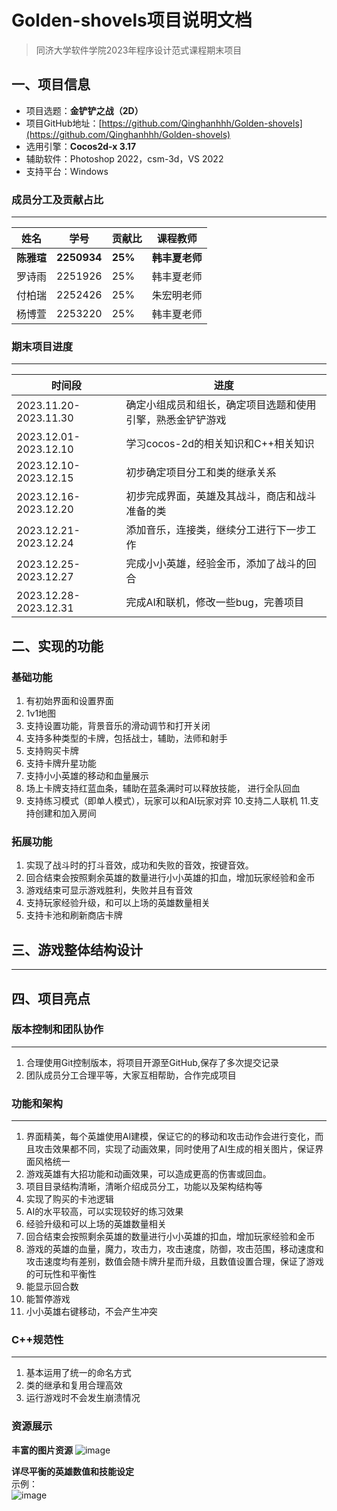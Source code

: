 # Golden-shovels项目说明文档

> 同济大学软件学院2023年程序设计范式课程期末项目

## 一、项目信息

- 项目选题：**金铲铲之战（2D）**
- 项目GitHub地址：[https://github.com/Qinghanhhh/Golden-shovels](https://github.com/Qinghanhhh/Golden-shovels)
- 选用引擎：**Cocos2d-x 3.17**
- 辅助软件：Photoshop 2022，csm-3d，VS 2022
- 支持平台：Windows

### 成员分工及贡献占比
---

| 姓名     | 学号    |  贡献比  | 课程教师   |
| ------   | ------  |  ------- | ------     |
| **陈雅瑄** | **2250934** | **25%**      | **韩丰夏老师** |
| 罗诗雨   | 2251926 | 25%      | 韩丰夏老师 |
| 付柏瑞   | 2252426 | 25%      | 朱宏明老师 |
| 杨博萱   | 2253220 | 25%      | 韩丰夏老师 |

### 期末项目进度

---

| 时间段                | 进度                                                      |
| --------------------- | -------------------------------------------------------   |
| 2023.11.20-2023.11.30 | 确定小组成员和组长，确定项目选题和使用引擎，熟悉金铲铲游戏   |
| 2023.12.01-2023.12.10 | 学习cocos-2d的相关知识和C++相关知识   |
| 2023.12.10-2023.12.15 | 初步确定项目分工和类的继承关系   |
| 2023.12.16-2023.12.20 | 初步完成界面，英雄及其战斗，商店和战斗准备的类   |
| 2023.12.21-2023.12.24 | 添加音乐，连接类，继续分工进行下一步工作   |
| 2023.12.25-2023.12.27 | 完成小小英雄，经验金币，添加了战斗的回合   |
| 2023.12.28-2023.12.31 | 完成AI和联机，修改一些bug，完善项目   |

## 二、实现的功能

### 基础功能
 1. 有初始界面和设置界面
2. 1v1地图
 3. 支持设置功能，背景音乐的滑动调节和打开关闭
4. 支持多种类型的卡牌，包括战士，辅助，法师和射手
 5. 支持购买卡牌
 6. 支持卡牌升星功能
 7. 支持小小英雄的移动和血量展示
  8. 场上卡牌支持红蓝血条，辅助在蓝条满时可以释放技能，   进行全队回血
  9. 支持练习模式（即单人模式），玩家可以和AI玩家对弈
  10.支持二人联机
  11.支持创建和加入房间

### 拓展功能
1. 实现了战斗时的打斗音效，成功和失败的音效，按键音效。
2. 回合结束会按照剩余英雄的数量进行小小英雄的扣血，增加玩家经验和金币
3. 游戏结束可显示游戏胜利，失败并且有音效
4. 支持玩家经验升级，和可以上场的英雄数量相关
5. 支持卡池和刷新商店卡牌

  ## 三、游戏整体结构设计
  ---

  ## 四、项目亮点

  ### 版本控制和团队协作
  ---
  1. 合理使用Git控制版本，将项目开源至GitHub,保存了多次提交记录
  2. 团队成员分工合理平等，大家互相帮助，合作完成项目
 
  ### 功能和架构
  ---
  1. 界面精美，每个英雄使用AI建模，保证它的的移动和攻击动作会进行变化，而且攻击效果都不同，实现了动画效果，同时使用了AI生成的相关图片，保证界面风格统一
 2. 游戏英雄有大招功能和动画效果，可以造成更高的伤害或回血。
 3. 项目目录结构清晰，清晰介绍成员分工，功能以及架构结构等
 4. 实现了购买的卡池逻辑
 5. AI的水平较高，可以实现较好的练习效果
 6.  经验升级和可以上场的英雄数量相关
 7. 回合结束会按照剩余英雄的数量进行小小英雄的扣血，增加玩家经验和金币
 8. 游戏的英雄的血量，魔力，攻击力，攻击速度，防御，攻击范围，移动速度和攻击速度均有差别，数值会随卡牌升星而升级，且数值设置合理，保证了游戏的可玩性和平衡性
 9. 能显示回合数
 10. 能暂停游戏
 11. 小小英雄右键移动，不会产生冲突


  ### C++规范性
  ---
  1. 基本运用了统一的命名方式
  2. 类的继承和复用合理高效
  3. 运行游戏时不会发生崩溃情况

 ### 资源展示

 **丰富的图片资源**
 ![image](https://github.com/Qinghanhhh/Golden-shovels/assets/140044244/53f79703-a723-414c-8786-864b3ed16eb0)

 **详尽平衡的英雄数值和技能设定**  
示例：   
![image](https://github.com/Qinghanhhh/Golden-shovels/assets/140044244/229a6639-2673-468a-8f56-c6aab8371834)


  

  
  

  
